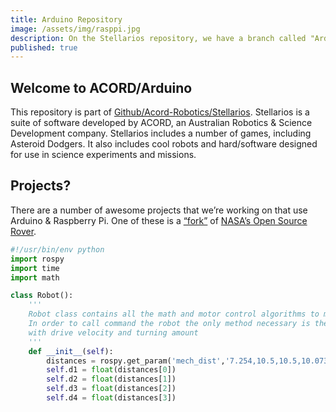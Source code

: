 ```yaml
---
title: Arduino Repository
image: /assets/img/rasppi.jpg
description: On the Stellarios repository, we have a branch called "Arduino" which is for all our Arduino & Raspberry Pi project (for example the Open Source Rover). We have created another repository to house the documentation. This is located at [Github/Acord-Robotics/Arduino-Stellarios](http://github.com/acord-robotics/arduino-stellarios). The documentation is also located in the Arduino branch, however we created this site for easier documentation.
published: true
---
```


## Welcome to ACORD/Arduino

This repository is part of [Github/Acord-Robotics/Stellarios](http://github.com/acord-robotics/stellarios).
Stellarios is a suite of software developed by ACORD, an Australian 
Robotics & Science Development company. Stellarios includes a number
of games, including Asteroid Dodgers. It also includes cool robots and 
hard/software designed for use in science experiments and missions.



## Projects?

There are a number of awesome projects that we’re working on that use Arduino & Raspberry Pi. One of these is a [“fork”](http://github.com/acord-robotics/open-source-rover) of [NASA’s Open Source Rover](http://github.com/nasa-jpl/open-source-rover).

```python
#!/usr/bin/env python
import rospy
import time
import math

class Robot():
	'''
	Robot class contains all the math and motor control algorithms to move the rover
	In order to call command the robot the only method necessary is the sendCommands() method
	with drive velocity and turning amount
	'''
	def __init__(self):
		distances = rospy.get_param('mech_dist','7.254,10.5,10.5,10.073').split(",")
		self.d1 = float(distances[0])
		self.d2 = float(distances[1])
		self.d3 = float(distances[2])
		self.d4 = float(distances[3])

```

